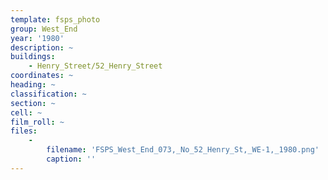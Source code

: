 ```yaml
---
template: fsps_photo
group: West_End
year: '1980'
description: ~
buildings:
    - Henry_Street/52_Henry_Street
coordinates: ~
heading: ~
classification: ~
section: ~
cell: ~
film_roll: ~
files:
    -
        filename: 'FSPS_West_End_073,_No_52_Henry_St,_WE-1,_1980.png'
        caption: ''
---
```

